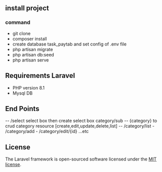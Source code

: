 
## install project

### command
- git clone  
- composer install
- create database task_paytab and set config of .env file
- php artisan migrate 
- php artisan db:seed 
- php artisan serve 
## Requirements Laravel
- PHP version 8.1
- Mysql DB 
## End Points 
 -- /select  select box then create select box category/sub
 -- {category}   to crud  category resource [create,edit,update,delete,list]
-- /category/list - /category/add - /category/edit/{id} ...etc


## License

The Laravel framework is open-sourced software licensed under the [MIT license](https://opensource.org/licenses/MIT).
